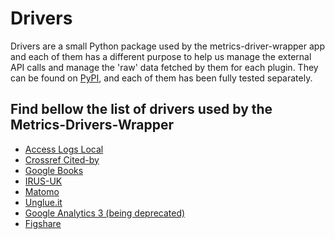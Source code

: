 # Drivers
Drivers are a small Python package used by the metrics-driver-wrapper app and each of them has a different purpose 
to help us manage the external API calls and manage the 'raw' data fetched by them for each plugin.
They can be found on [PyPI][9], and each of them has been fully tested separately.

## Find bellow the list of drivers used by the Metrics-Drivers-Wrapper

- [Access Logs Local][1]
- [Crossref Cited-by][2]
- [Google Books][3]
- [IRUS-UK][4]
- [Matomo][5]
- [Unglue.it][6]
- [Google Analytics 3 (being deprecated)][7]
- [Figshare][8]


[1]: https://metrics.operas-eu.org/metrics-docs/access-logs-local "Access logs Local"
[2]: https://metrics.operas-eu.org/metrics-docs/crossref-citedby "Crossref Citedby"
[3]: https://metrics.operas-eu.org/metrics-docs/google-books "Google Books"
[4]: https://metrics.operas-eu.org/metrics-docs/irus-uk "IRUS-UK"
[5]: https://metrics.operas-eu.org/metrics-docs/matomo "Matomo"
[6]: https://metrics.operas-eu.org/metrics-docs/unglueit "Unglue.it"
[7]: https://metrics.operas-eu.org/metrics-docs/google-analytics "Google Analytics"
[8]: https://metrics.operas-eu.org/metrics-docs/figshare "Figshare"
[9]: https://pypi.org/ "Pypi"
